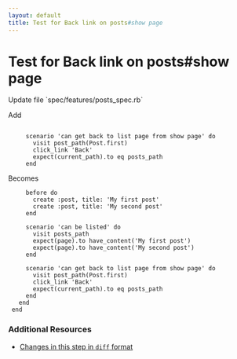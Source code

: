 ```yaml
---
layout: default
title: Test for Back link on posts#show page
---
```


<h1 id="main">Test for Back link on posts#show page</h1>
Update file `spec/features/posts_spec.rb`

Add
<pre><code>&nbsp;
     scenario &#39;can get back to list page from show page&#39; do
       visit post_path(Post.first)
       click_link &#39;Back&#39;
       expect(current_path).to eq posts_path
     end</code></pre>


Becomes
<pre><code>     before do
       create :post, title: &#39;My first post&#39;
       create :post, title: &#39;My second post&#39;
     end
&nbsp;
     scenario &#39;can be listed&#39; do
       visit posts_path
       expect(page).to have_content(&#39;My first post&#39;)
       expect(page).to have_content(&#39;My second post&#39;)
     end
&nbsp;
     scenario &#39;can get back to list page from show page&#39; do
       visit post_path(Post.first)
       click_link &#39;Back&#39;
       expect(current_path).to eq posts_path
     end
   end
 end
</code></pre>



### Additional Resources

* [Changes in this step in `diff` format](https://github.com/stevenhallen/rails_getting_started_bdd/commit/74c636cb2632e447ea3bbafe2b808948c2cf3333)

